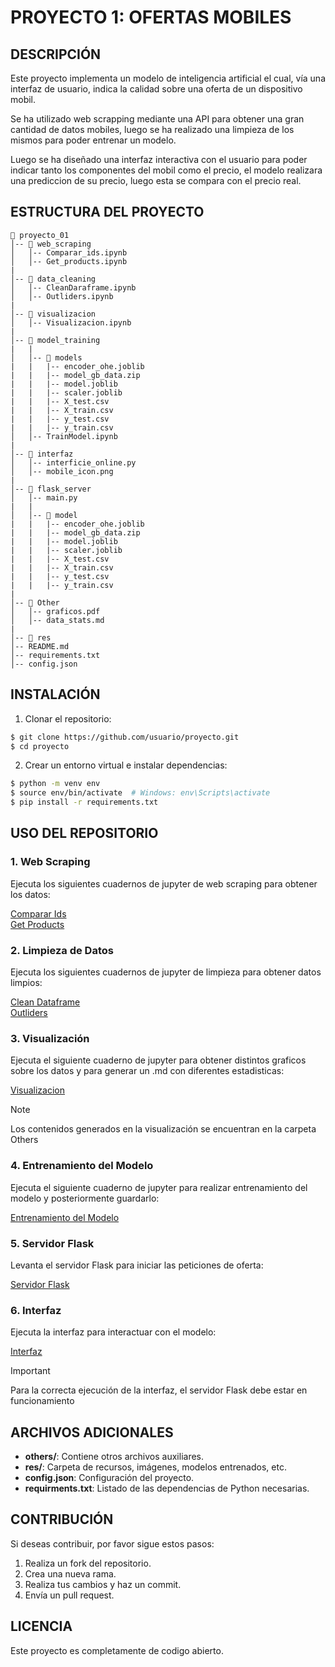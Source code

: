 # PROYECTO 1: OFERTAS MOBILES

## DESCRIPCIÓN
Este proyecto implementa un modelo de inteligencia artificial el cual, vía una interfaz de usuario, indica la calidad sobre una oferta de un dispositivo mobil. 

Se ha utilizado web scrapping mediante una API para obtener una gran cantidad de datos mobiles, luego se ha realizado una limpieza de los mismos para poder entrenar un modelo.

Luego se ha diseñado una interfaz interactiva con el usuario para poder indicar tanto los componentes del mobil como el precio, el modelo realizara una prediccion de su precio, luego esta se compara con el precio real.

## ESTRUCTURA DEL PROYECTO
```
📂 proyecto_01
│-- 📂 web_scraping
│   │-- Comparar_ids.ipynb
│   │-- Get_products.ipynb
|
│-- 📂 data_cleaning
│   │-- CleanDaraframe.ipynb
│   │-- Outliders.ipynb
|
│-- 📂 visualizacion
│   │-- Visualizacion.ipynb
|
│-- 📂 model_training
|   |
│   │-- 📂 models
|   |   |-- encoder_ohe.joblib
|   |   |-- model_gb_data.zip
|   |   |-- model.joblib
|   |   |-- scaler.joblib
|   |   |-- X_test.csv
|   |   |-- X_train.csv
|   |   |-- y_test.csv
|   |   |-- y_train.csv
│   │-- TrainModel.ipynb
|
│-- 📂 interfaz
│   │-- interficie_online.py
│   │-- mobile_icon.png
|
│-- 📂 flask_server
│   │-- main.py
|   |
│   │-- 📂 model
|   |   |-- encoder_ohe.joblib
|   |   |-- model_gb_data.zip
|   |   |-- model.joblib
|   |   |-- scaler.joblib
|   |   |-- X_test.csv
|   |   |-- X_train.csv
|   |   |-- y_test.csv
|   |   |-- y_train.csv
|
│-- 📂 Other
│   │-- graficos.pdf
│   │-- data_stats.md
|
│-- 📂 res
│-- README.md
│-- requirements.txt
│-- config.json
```

## INSTALACIÓN

1. Clonar el repositorio:
```sh
$ git clone https://github.com/usuario/proyecto.git
$ cd proyecto
```
2. Crear un entorno virtual e instalar dependencias:
```sh
$ python -m venv env
$ source env/bin/activate  # Windows: env\Scripts\activate
$ pip install -r requirements.txt
```

## USO DEL REPOSITORIO

### 1. Web Scraping
Ejecuta los siguientes cuadernos de jupyter de web scraping para obtener los datos:  

[Comparar Ids](web_scraping/Comparar_ids.ipynb)  
[Get Products](web_scraping/Comparar_ids.ipynb)


### 2. Limpieza de Datos

Ejecuta los siguientes cuadernos de jupyter de limpieza para obtener datos limpios:  

[Clean Dataframe](web_scraping/Comparar_ids.ipynb)  
[Outliders](web_scraping/Comparar_ids.ipynb)

### 3. Visualización
Ejecuta el siguiente cuaderno de jupyter para obtener distintos graficos sobre los datos y para generar un .md con diferentes estadisticas:

[Visualizacion](web_scraping/Comparar_ids.ipynb)  

>[!NOTE]
>Los contenidos generados en la visualización se encuentran en la carpeta Others

### 4. Entrenamiento del Modelo
Ejecuta el siguiente cuaderno de jupyter para realizar entrenamiento del modelo y posteriormente guardarlo:  

[Entrenamiento del Modelo](web_scraping/Comparar_ids.ipynb)  


### 5. Servidor Flask
Levanta el servidor Flask para iniciar las peticiones de oferta:

[Servidor Flask](web_scraping/Comparar_ids.ipynb)  

### 6. Interfaz

Ejecuta la interfaz para interactuar con el modelo:

[Interfaz](web_scraping/Comparar_ids.ipynb)  

>[!IMPORTANT]
>Para la correcta ejecución de la interfaz, el servidor Flask debe estar en funcionamiento


## ARCHIVOS ADICIONALES
- **others/**: Contiene otros archivos auxiliares.
- **res/**: Carpeta de recursos, imágenes, modelos entrenados, etc.
- **config.json**: Configuración del proyecto.
- **requirments.txt**: Listado de las dependencias de Python necesarias.

## CONTRIBUCIÓN
Si deseas contribuir, por favor sigue estos pasos:
1. Realiza un fork del repositorio.
2. Crea una nueva rama.
3. Realiza tus cambios y haz un commit.
4. Envía un pull request.

## LICENCIA
Este proyecto es completamente de codigo abierto.
